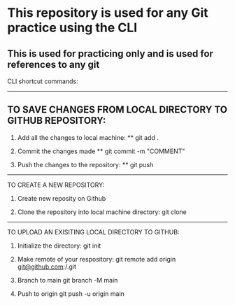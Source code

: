 # This repository is used for any Git practice using the CLI

## This is used for practicing only and is used for references to any git 
CLI 
shortcut commands:

-------------------------
## TO SAVE CHANGES FROM LOCAL DIRECTORY TO GITHUB REPOSITORY: 

1. Add all the changes to local machine:
**	git add . 

2. Commit the changes made 
**	git commit -m "COMMENT"

3. Push the changes to the repository: 
**	git push

---------------------------
TO CREATE A NEW REPOSITORY:


1. Create new reposity on Github

2. Clone the repository into local machine directory: 
	git clone <URL>


-----------------------------
TO UPLOAD AN EXISITING LOCAL  DIRECTORY TO GITHUB:

1. Initialize the directory: 
	git init

2. Make remote of your respository: 
	git remote add origin 
git@github.com:<USERNAME>/<REPOSITORY>.git

3. Branch to main
	git branch -M main

4. Push to origin
	git push -u origin main
